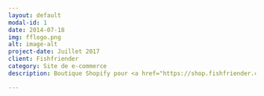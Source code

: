 ```yaml
---
layout: default
modal-id: 1
date: 2014-07-18
img: fflogo.png
alt: image-alt
project-date: Juillet 2017
client: Fishfriender
category: Site de e-commerce
description: Boutique Shopify pour <a href="https://shop.fishfriender.com/">Fishfriender</a>, une startup française qui gère un réseau social. Visitez la boutique en cliquant <a href="https://shop.fishfriender.com/">ICI!</a> Obtenez votre e-boutique en <a style="font-weight: bold;">3 JOURS!</a> Contactez-moi pour un devis <a style="font-weight: bold;">gratuit!</a>

---
```

